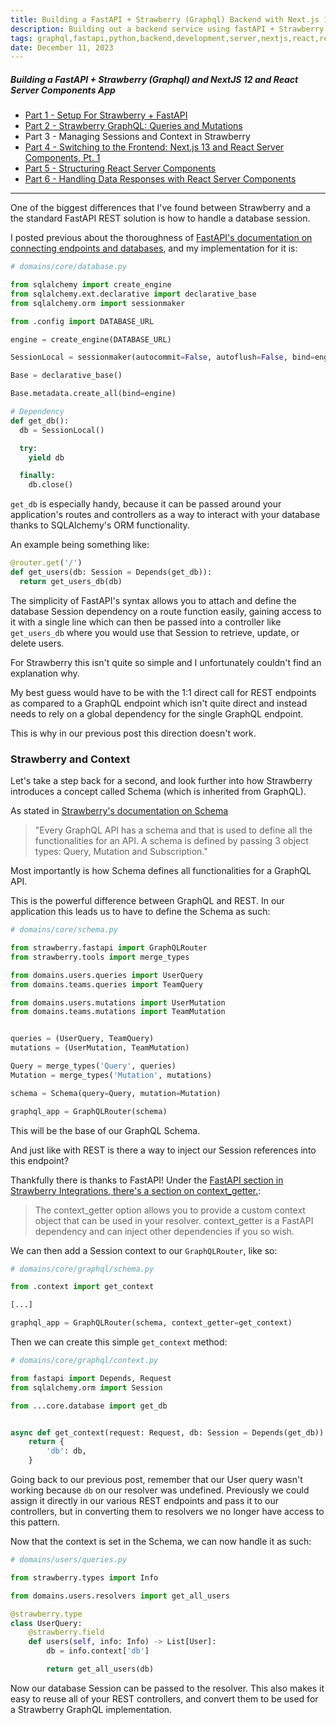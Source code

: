 ```yaml
---
title: Building a FastAPI + Strawberry (Graphql) Backend with Next.js 13 and React Server Components, Pt. 3
description: Building out a backend service using fastAPI + Strawberry graphql, Part 3
tags: graphql,fastapi,python,backend,development,server,nextjs,react,react server components
date: December 11, 2023
---
```


##### Building a FastAPI + Strawberry (Graphql) and NextJS 12 and React Server Components App

* [Part 1 - Setup For Strawberry + FastAPI](/articles/15-building-fastapi-strawberry-graphql-backend-nextjs-rsc-pt1/)
* [Part 2 - Strawberry GraphQL: Queries and Mutations](/articles/16-building-fastapi-strawberry-nextjs-rsc-pt2/)
* Part 3 - Managing Sessions and Context in Strawberry
* [Part 4 - Switching to the Frontend: Next.js 13 and React Server Components, Pt. 1](/articles/18-building-fastapi-strawberry-nextjs-rsc-pt4/)
* [Part 5 - Structuring React Server Components](/articles/19-building-fastapi-strawberry-next-rsc-pt5/)
* [Part 6 - Handling Data Responses with React Server Components](/articles/20-building-fastapi-strawberry-next-rsc-pt6/)

---

One of the biggest differences that I've found between Strawberry and a the standard FastAPI REST solution is how to handle a database session.

I posted previous about the thoroughness of [FastAPI's documentation on connecting endpoints and databases](https://fastapi.tiangolo.com/tutorial/sql-databases/#create-the-database-tables), and my implementation for it is:

```python
# domains/core/database.py

from sqlalchemy import create_engine
from sqlalchemy.ext.declarative import declarative_base
from sqlalchemy.orm import sessionmaker

from .config import DATABASE_URL

engine = create_engine(DATABASE_URL)

SessionLocal = sessionmaker(autocommit=False, autoflush=False, bind=engine)

Base = declarative_base()

Base.metadata.create_all(bind=engine)

# Dependency
def get_db():
  db = SessionLocal()

  try:
    yield db

  finally:
    db.close()
```

`get_db` is especially handy, because it can be passed around your application's routes and controllers as a way to interact with your database thanks to SQLAlchemy's ORM functionality.

An example being something like:

```python
@router.get('/')
def get_users(db: Session = Depends(get_db)):
  return get_users_db(db)
```

The simplicity of FastAPI's syntax allows you to attach and define the database Session dependency on a route function easily, gaining access to it with a single line which can then be passed into a controller like `get_users_db` where you would use that Session to retrieve, update, or delete users.

For Strawberry this isn't quite so simple and I unfortunately couldn't find an explanation why.

My best guess would have to be with the 1:1 direct call for REST endpoints as compared to a GraphQL endpoint which isn't quite direct and instead needs to rely on a global dependency for the single GraphQL endpoint.

This is why in our previous post this direction doesn't work.

### Strawberry and Context

Let's take a step back for a second, and look further into how Strawberry introduces a concept called Schema (which is inherited from GraphQL).

As stated in [Strawberry's documentation on Schema](https://strawberry.rocks/docs/types/schema)

> "Every GraphQL API has a schema and that is used to define all the functionalities for an API. A schema is defined by passing 3 object types: Query, Mutation and Subscription."

Most importantly is how Schema defines all functionalities for a GraphQL API.

This is the powerful difference between GraphQL and REST. In our application this leads us to have to define the Schema as such:

```python
# domains/core/schema.py

from strawberry.fastapi import GraphQLRouter
from strawberry.tools import merge_types

from domains.users.queries import UserQuery
from domains.teams.queries import TeamQuery

from domains.users.mutations import UserMutation
from domains.teams.mutations import TeamMutation


queries = (UserQuery, TeamQuery)
mutations = (UserMutation, TeamMutation)

Query = merge_types('Query', queries)
Mutation = merge_types('Mutation', mutations)

schema = Schema(query=Query, mutation=Mutation)

graphql_app = GraphQLRouter(schema)
```

This will be the base of our GraphQL Schema.

And just like with REST is there a way to inject our Session references into this endpoint?

Thankfully there is thanks to FastAPI! Under the [FastAPI section in Strawberry Integrations, there's a section on context_getter.](https://strawberry.rocks/docs/integrations/fastapi#context_getter):

> The context_getter option allows you to provide a custom context object that can be used in your resolver. context_getter is a FastAPI dependency and can inject other dependencies if you so wish.

We can then add a Session context to our `GraphQLRouter`, like so:

```python
# domains/core/graphql/schema.py

from .context import get_context

[...]

graphql_app = GraphQLRouter(schema, context_getter=get_context)
```

Then we can create this simple `get_context` method:

```python
# domains/core/graphql/context.py

from fastapi import Depends, Request
from sqlalchemy.orm import Session

from ...core.database import get_db


async def get_context(request: Request, db: Session = Depends(get_db)):
    return {
        'db': db,
    }
```

Going back to our previous post, remember that our User query wasn't working because `db` on our resolver was undefined. Previously we could assign it directly in our various REST endpoints and pass it to our controllers, but in converting them to resolvers we no longer have access to this pattern.

Now that the context is set in the Schema, we can now handle it as such:

```python
# domains/users/queries.py

from strawberry.types import Info

from domains.users.resolvers import get_all_users

@strawberry.type
class UserQuery:
    @strawberry.field
    def users(self, info: Info) -> List[User]:
        db = info.context['db']

        return get_all_users(db)
```

Now our database Session can be passed to the resolver. This also makes it easy to reuse all of your REST controllers, and convert them to be used for a Strawberry GraphQL implementation.
